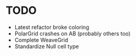 # TODO

- Latest refactor broke coloring
- PolarGrid crashes on AB (probably others too)
- Complete WeaveGrid
- Standardize Null cell type


